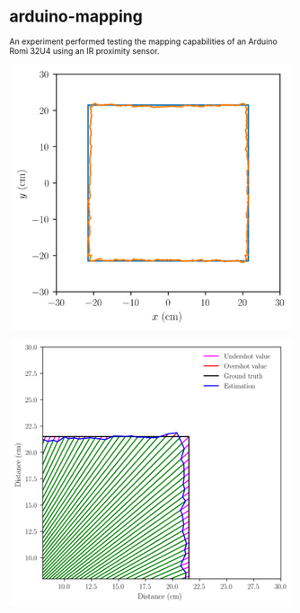 # arduino-mapping
An experiment performed testing the mapping capabilities of an Arduino Romi 32U4 using an IR proximity sensor.

<p align="center">
  <img src="graphs/results_visualisation.svg" alt="Results visualisation">
</p>

<p align="center">
  <img src="graphs/error_visualisation.svg" alt="Error visualisation">
</p>
